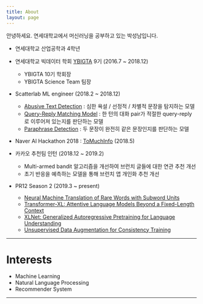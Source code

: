 ```yaml
---
title: About
layout: page
---
```

안녕하세요. 연세대학교에서 머신러닝을 공부하고 있는 박성남입니다.

* 연세대학교 산업공학과 4학년
* 연세대학교 빅데이터 학회 [YBIGTA](https://www.facebook.com/yonseibigdata/) 9기 (2016.7 ~ 2018.12)
	- YBIGTA 10기 학회장
	- YBIGTA Science Team 팀장

* Scatterlab ML engineer (2018.2 ~ 2018.12)
    - [Abusive Text Detection](https://github.com/angrypark/korean-text-classification-tf) : 심한 욕설 / 선정적 / 차별적 문장을 탐지하는 모델
    - [Query-Reply Matching Model](https://github.com/angrypark/korean-text-matching-tf) : 한 턴의 대화 pair가 적절한 query-reply로 이루어져 있는지를 판단하는 모델
    - [Paraphrase Detection](https://github.com/angrypark/paraphrase_detection) : 두 문장이 완전히 같은 문장인지를 판단하는 모델
* Naver AI Hackathon 2018 : [ToMuchInfo](https://github.com/dreamgonfly/ToMuchInfo) (2018.5)
* 카카오 추천팀 인턴 (2018.12 ~ 2019.2)
	- Multi-armed bandit 알고리즘을 개선하여 브런치 글들에 대한 연관 추천 개선
	- 초기 반응을 예측하는 모델을 통해 브런치 앱 개인화 추천 개선
* PR12 Season 2 (2019.3 ~ present)
	- [Neural Machine Translation of Rare Words with Subword Units](https://youtu.be/bv9HUf-tGWo)
	- [Transformer-XL: Attentive Language Models Beyond a Fixed-Length Context](https://youtu.be/lSTljZy8ag4)
	- [XLNet: Generalized Autoregressive Pretraining for Language Understanding](https://youtu.be/koj9BKiu1rU)
	- [Unsupervised Data Augmentation for Consistency Training](https://youtu.be/YiKn93Ud4dA)

---

<h1>Interests</h1>

- Machine Learning
- Natural Language Processing
- Recommender System

---